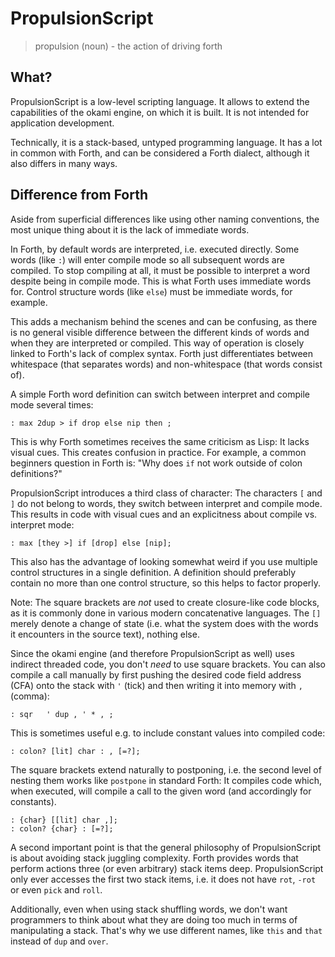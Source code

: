 # PropulsionScript

> propulsion (noun) - the action of driving forth

## What?

PropulsionScript is a low-level scripting language.
It allows to extend the capabilities of the okami engine, on which it is built.
It is not intended for application development.

Technically, it is a stack-based, untyped programming language.
It has a lot in common with Forth, and can be considered a Forth dialect, although it also differs in many ways.

## Difference from Forth

Aside from superficial differences like using other naming conventions, the most unique thing about it is the lack of immediate words.

In Forth, by default words are interpreted, i.e. executed directly.
Some words (like `:`) will enter compile mode so all subsequent words are compiled.
To stop compiling at all, it must be possible to interpret a word despite being in compile mode.
This is what Forth uses immediate words for.
Control structure words (like `else`) must be immediate words, for example.

This adds a mechanism behind the scenes and can be confusing, as there is no general visible difference between the different kinds of words and when they are interpreted or compiled.
This way of operation is closely linked to Forth's lack of complex syntax.
Forth just differentiates between whitespace (that separates words) and non-whitespace (that words consist of).

A simple Forth word definition can switch between interpret and compile mode several times:

```
: max 2dup > if drop else nip then ;
```

This is why Forth sometimes receives the same criticism as Lisp:
It lacks visual cues.
This creates confusion in practice.
For example, a common beginners question in Forth is: "Why does `if` not work outside of colon definitions?"

PropulsionScript introduces a third class of character:
The characters `[` and `]` do not belong to words, they switch between interpret and compile mode.
This results in code with visual cues and an explicitness about compile vs. interpret mode:

```
: max [they >] if [drop] else [nip];
```

This also has the advantage of looking somewhat weird if you use multiple control structures in a single definition.
A definition should preferably contain no more than one control structure, so this helps to factor properly.

Note: The square brackets are *not* used to create closure-like code blocks, as it is commonly done in various modern concatenative languages.
The `[]` merely denote a change of state (i.e. what the system does with the words it encounters in the source text), nothing else.

Since the okami engine (and therefore PropulsionScript as well) uses indirect threaded code, you don't *need* to use square brackets.
You can also compile a call manually by first pushing the desired code field address (CFA) onto the stack with `'` (tick) and then writing it into memory with `,` (comma):

    : sqr   ' dup , ' * , ;

This is sometimes useful e.g. to include constant values into compiled code:

    : colon? [lit] char : , [=?];

The square brackets extend naturally to postponing, i.e. the second level of nesting them works like `postpone` in standard Forth:
It compiles code which, when executed, will compile a call to the given word (and accordingly for constants).

    : {char} [[lit] char ,];
    : colon? {char} : [=?];

A second important point is that the general philosophy of PropulsionScript is about avoiding stack juggling complexity.
Forth provides words that perform actions three (or even arbitrary) stack items deep.
PropulsionScript only ever accesses the first two stack items, i.e. it does not have `rot`, `-rot` or even `pick` and `roll`.

Additionally, even when using stack shuffling words, we don't want programmers to think about what they are doing too much in terms of manipulating a stack.
That's why we use different names, like `this` and `that` instead of `dup` and `over`.

